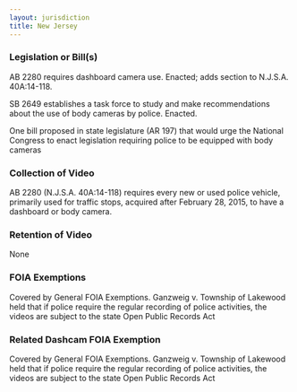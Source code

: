```yaml
---
layout: jurisdiction
title: New Jersey
---
```


### Legislation or Bill(s)

AB 2280
requires dashboard camera use.  Enacted; adds section to N.J.S.A. 40A:14-118.

SB 2649 
establishes a task force to study and make recommendations about the use of body cameras by police. Enacted.

One bill proposed in state legislature (AR 197) that would urge the National Congress to enact legislation requiring police to be equipped with body cameras

### Collection of Video

AB 2280 (N.J.S.A. 40A:14-118) 
requires every new or used police vehicle, primarily used for traffic stops, acquired after February 28, 2015, to have a dashboard or body camera.

### Retention of Video

None

### FOIA Exemptions

Covered by General FOIA Exemptions. Ganzweig v. Township of Lakewood held that if police require the regular recording of police activities, the videos are subject to the state Open Public Records Act

### Related Dashcam FOIA Exemption

Covered by General FOIA Exemptions. Ganzweig v. Township of Lakewood held that if police require the regular recording of police activities, the videos are subject to the state Open Public Records Act
